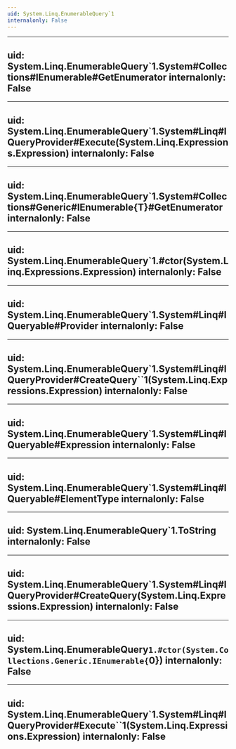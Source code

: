 ```yaml
---
uid: System.Linq.EnumerableQuery`1
internalonly: False
---
```


---
uid: System.Linq.EnumerableQuery`1.System#Collections#IEnumerable#GetEnumerator
internalonly: False
---

---
uid: System.Linq.EnumerableQuery`1.System#Linq#IQueryProvider#Execute(System.Linq.Expressions.Expression)
internalonly: False
---

---
uid: System.Linq.EnumerableQuery`1.System#Collections#Generic#IEnumerable{T}#GetEnumerator
internalonly: False
---

---
uid: System.Linq.EnumerableQuery`1.#ctor(System.Linq.Expressions.Expression)
internalonly: False
---

---
uid: System.Linq.EnumerableQuery`1.System#Linq#IQueryable#Provider
internalonly: False
---

---
uid: System.Linq.EnumerableQuery`1.System#Linq#IQueryProvider#CreateQuery``1(System.Linq.Expressions.Expression)
internalonly: False
---

---
uid: System.Linq.EnumerableQuery`1.System#Linq#IQueryable#Expression
internalonly: False
---

---
uid: System.Linq.EnumerableQuery`1.System#Linq#IQueryable#ElementType
internalonly: False
---

---
uid: System.Linq.EnumerableQuery`1.ToString
internalonly: False
---

---
uid: System.Linq.EnumerableQuery`1.System#Linq#IQueryProvider#CreateQuery(System.Linq.Expressions.Expression)
internalonly: False
---

---
uid: System.Linq.EnumerableQuery`1.#ctor(System.Collections.Generic.IEnumerable{`0})
internalonly: False
---

---
uid: System.Linq.EnumerableQuery`1.System#Linq#IQueryProvider#Execute``1(System.Linq.Expressions.Expression)
internalonly: False
---
